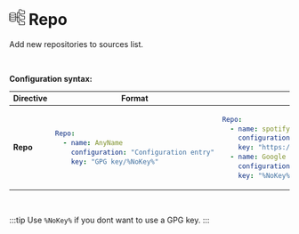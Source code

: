 # <img src="/images/AutoPilot-Icons/Repo.png" alt="Repo image" width="28" height="auto"> Repo

Add new repositories to sources list.

<br>

**Configuration syntax:**

<table>
   <thead>
      <tr>
         <th>Directive</th>
         <th>Format</th>
         <th>Example</th>
      </tr>
   </thead>
   <tbody>
      <tr>
<td>

**Repo**

</td>
<td>

```yaml
Repo:
  - name: AnyName
    configuration: "Configuration entry"
    key: "GPG key/%NoKey%"
```

</td>
<td>

```yaml
Repo:
  - name: spotify
    configuration: "deb http://repository.spotify.com  stable  non-free"
    key: "https://download.spotify.com/debian/pubkey_6224F9941A8AA6D1.gpg"
  - name: Google
    configuration: "deb [arch=amd64] http://dl.google.com/linux/chrome/deb/ stable main"
    key: "%NoKey%"
```

</td>
      </tr>
   </tbody>
</table>

<br>

:::tip
Use `%NoKey%` if you dont want to use a GPG key.
:::
